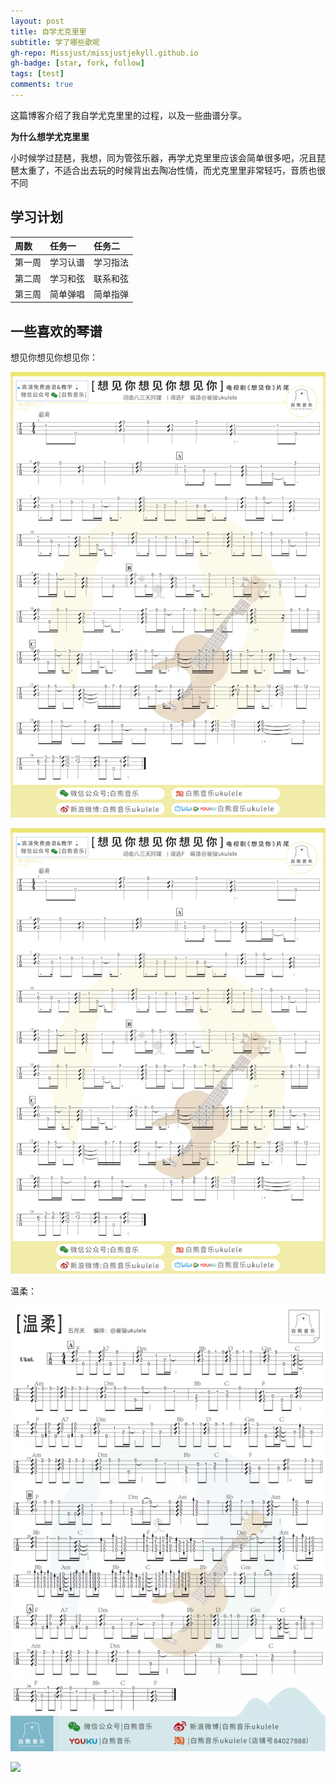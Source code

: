 ```yaml
---
layout: post
title: 自学尤克里里
subtitle: 学了哪些歌呢
gh-repo: Missjust/missjustjekyll.github.io
gh-badge: [star, fork, follow]
tags: [test]
comments: true
---
```


这篇博客介绍了我自学尤克里里的过程，以及一些曲谱分享。

**为什么想学尤克里里**

小时候学过琵琶，我想，同为管弦乐器，再学尤克里里应该会简单很多吧，况且琵琶太重了，不适合出去玩的时候背出去陶冶性情，而尤克里里非常轻巧，音质也很不同

## 学习计划


| 周数 | 任务一 | 任务二 |
| :------ |:--- | :--- |
| 第一周 | 学习认谱 | 学习指法 |
| 第二周 | 学习和弦 | 联系和弦 |
| 第三周 | 简单弹唱 | 简单指弹 |


## 一些喜欢的琴谱

想见你想见你想见你：


<img src="https://github.com/Missjust/missjustjekyll.github.io/blob/main/assets/img/IMG_3168.PNG"/>


![琴谱1](https://github.com/Missjust/missjustjekyll.github.io/blob/main/assets/img/IMG_3168.PNG)

温柔：

![琴谱2](https://github.com/Missjust/missjustjekyll.github.io/blob/main/assets/img/IMG_3198.PNG)

![](https://github.com/Missjust/missjustjekyll.github.io/blob/main/assets/img/avatar-icon.png)


